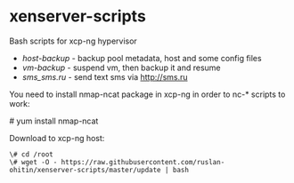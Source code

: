 # xenserver-scripts
Bash scripts for xcp-ng hypervisor
* _host-backup_ - backup pool metadata, host and some config files
* _vm-backup_ - suspend vm, then backup it and resume
* _sms_sms.ru_ - send text sms via http://sms.ru

You need to install nmap-ncat package in xcp-ng in order to nc-* scripts to work:

\# yum install nmap-ncat

Download to xcp-ng host:

```shell
\# cd /root
\# wget -O - https://raw.githubusercontent.com/ruslan-ohitin/xenserver-scripts/master/update | bash
```

